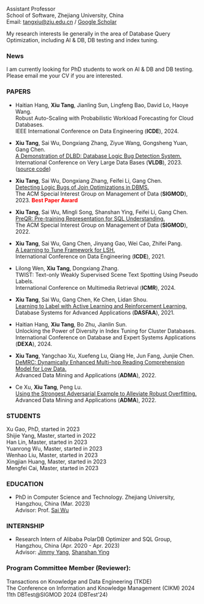 Assistant Professor  
School of Software, Zhejiang University, China   
Email: tangxiu@zju.edu.cn / [Google Scholar](https://scholar.google.com/citations?hl=zh-CN&user=INkJByIAAAAJ)  

My research interests lie generally in the area of Database Query Optimization, including AI & DB, DB testing and index tuning.  

### News
I am currently looking for PhD students to work on AI & DB and DB testing. Please email me your CV if you are interested.

### PAPERS

- Haitian Hang, **Xiu Tang**, Jianling Sun, Lingfeng Bao, David Lo, Haoye Wang.    
  Robust Auto-Scaling with Probabilistic Workload Forecasting for Cloud Databases.  
  IEEE International Conference on Data Engineering (**ICDE**), 2024.  

- **Xiu Tang**, Sai Wu, Dongxiang Zhang, Ziyue Wang, Gongsheng Yuan, Gang Chen.  
  [A Demonstration of DLBD: Database Logic Bug Detection System.](https://www.vldb.org/pvldb/vol16/p3914-wu.pdf)  
  International Conference on Very Large Data Bases (**VLDB**), 2023. ([source code](https://github.com/xiutangzju/dlbd))    

- **Xiu Tang**, Sai Wu, Dongxiang Zhang, Feifei Li, Gang Chen.  
  [Detecting Logic Bugs of Join Optimizations in DBMS.](https://dl.acm.org/doi/10.1145/3588909)   
  The ACM Special Interest Group on Management of Data (**SIGMOD**), 2023. <font color=red><b> Best Paper Award </b></font>  

- **Xiu Tang**, Sai Wu, Mingli Song, Shanshan Ying, Feifei Li, Gang Chen.  
  [PreQR: Pre-training Representation for SQL Understanding.](https://dl.acm.org/doi/10.1145/3514221.3517878)  
  The ACM Special Interest Group on Management of Data (**SIGMOD**), 2022.  
  
- **Xiu Tang**, Sai Wu, Gang Chen, Jinyang Gao, Wei Cao, Zhifei Pang.  
  [A Learning to Tune Framework for LSH.](https://ieeexplore.ieee.org/document/9458776)  
  International Conference on Data Engineering (**ICDE**), 2021.  

- Lilong Wen, **Xiu Tang**, Dongxiang Zhang.  
  TWIST: Text-only Weakly Supervised Scene Text Spotting Using Pseudo Labels.  
  International Conference on Multimedia Retrieval (**ICMR**), 2024.   
  
- **Xiu Tang**, Sai Wu, Gang Chen, Ke Chen, Lidan Shou.  
  [Learning to Label with Active Learning and Reinforcement Learning.](https://link.springer.com/chapter/10.1007/978-3-030-73197-7_36)  
  Database Systems for Advanced Applications (**DASFAA**), 2021.  
  
- Haitian Hang, **Xiu Tang**, Bo Zhu, Jianlin Sun.  
  Unlocking the Power of Diversity in Index Tuning for Cluster Databases.   
  International Conference on Database and Expert Systems Applications (**DEXA**), 2024.  
  
- **Xiu Tang**, Yangchao Xu, Xuefeng Lu, Qiang He, Jun Fang, Junjie Chen.  
  [DeMRC: Dynamically Enhanced Multi-hop Reading Comprehension Model for Low Data.](https://link.springer.com/chapter/10.1007/978-3-031-22137-8_4)  
  Advanced Data Mining and Applications (**ADMA**), 2022.    
  
- Ce Xu, **Xiu Tang**, Peng Lu.    
  [Using the Strongest Adversarial Example to Alleviate Robust Overfitting.](https://link.springer.com/chapter/10.1007/978-3-031-22137-8_27)  
  Advanced Data Mining and Applications (**ADMA**), 2022.

### STUDENTS
Xu Gao, PhD, started in 2023     
Shijie Yang, Master, started in 2022    
Han Lin, Master, started in 2023  
Yuanrong Wu, Master, started in 2023  
Wenhao Liu, Master, started in 2023  
Xingjian Huang, Master, started in 2023  
Mengfei Cai, Master, started in 2023  

### EDUCATION

- PhD in Computer Science and Technology. Zhejiang University, Hangzhou, China (Mar. 2023)  
  Advisor: Prof. [Sai Wu](https://scholar.google.com/citations?hl=zh-CN&user=RMaqDKAAAAAJ)
  
### INTERNSHIP
- Research Intern of Alibaba PolarDB Optimizer and SQL Group, Hangzhou, China (Apr. 2020 - Apr. 2023)   
  Advisor: [Jimmy Yang](https://dblp.uni-trier.de/pid/295/3640.html), [Shanshan Ying](https://dblp.org/pid/80/9726.html)
   
### Program Committee Member (Reviewer): 
Transactions on Knowledge and Data Engineering (TKDE)  
The Conference on Information and Knowledge Management (CIKM) 2024  
11th DBTest@SIGMOD 2024 (DBTest’24)   

